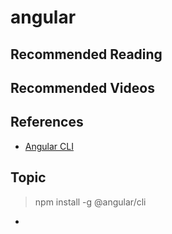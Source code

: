 # angular

## Recommended Reading

## Recommended Videos

## References

- [Angular CLI](https://cli.angular.io/)

## Topic

> npm install -g @angular/cli

-
